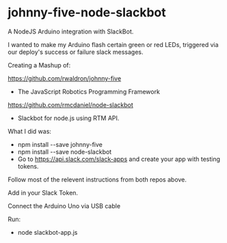 # johnny-five-node-slackbot
A NodeJS Arduino integration with SlackBot.

I wanted to make my Arduino flash certain green or red LEDs, triggered via our deploy's success or failure slack messages.

Creating a Mashup of:

https://github.com/rwaldron/johnny-five
- The JavaScript Robotics Programming Framework

https://github.com/rmcdaniel/node-slackbot
- Slackbot for node.js using RTM API.

What I did was:
- npm install --save johnny-five
- npm install --save node-slackbot
- Go to https://api.slack.com/slack-apps and create your app with testing tokens.

Follow most of the relevent instructions from both repos above.

Add in your Slack Token.

Connect the Arduino Uno via USB cable

Run:
- node slackbot-app.js
